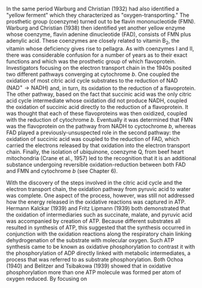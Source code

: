 In the same period Warburg and Christian (1932) had also identified a "yellow ferment" which they characterized as "oxygen-transporting." The prosthetic group (coenzyme) turned out to be flavin mononucleotide (FMN). Warburg and Christian (1938) then identified yet another yellow enzyme whose coenzyme, flavin adenine dinucleotide (FAD), consists of FMN plus adenylic acid. These coenzymes are closely related to vitamin $\mathrm{B}_{2}$, the vitamin whose deficiency gives rise to pellagra. As with coenzymes I and II, there was considerable confusion for a number of years as to their exact functions and which was the prosthetic group of which flavoprotein. Investigators focusing on the electron transport chain in the 1940s posited two different pathways converging at cytochrome $b$. One coupled the oxidation of most citric acid cycle substrates to the reduction of NAD $\left(\mathrm{NAD}^{+} \rightarrow \mathrm{NADH}\right)$ and, in turn, its oxidation to the reduction of a flavoprotein. The other pathway, based on the fact that succinic acid was the only citric acid cycle intermediate whose oxidation did not produce NADH, coupled the oxidation of succinic acid directly to the reduction of a flavoprotein. It was thought that each of these flavoproteins was then oxidized, coupled with the reduction of cytochrome $b$. Eventually it was determined that FMN was the flavoprotein on the pathway from NADH to cyctochrome $b$, whereas FAD played a previously-unsuspected role in the second pathway: the oxidation of succinic acid was coupled to the reduction of FAD, which carried the electrons released by that oxidation into the electron transport chain. Finally, the isolation of ubiquinone, coenzyme Q, from beef heart mitochondria (Crane et al., 1957) led to the recognition that it is an additional substance undergoing reversible oxidation-reduction between both FAD and FMN and cytochrome $b$ (see Chapter 6).

With the discovery of the steps involved in the citric acid cycle and the electron transport chain, the oxidation pathway from pyruvic acid to water was complete. One aspect of the process, however, was still not addressed how the energy released in the oxidative reactions was captured in ATP. Hermann Kalckar (1939) and Fritz Lipmann (1939) both demonstrated that the oxidation of intermediaries such as succinate, malate, and pyruvic acid was accompanied by creation of ATP. Because different substrates all resulted in synthesis of ATP, this suggested that the synthesis occurred in conjunction with the oxidation reactions along the respiratory chain linking dehydrogenation of the substrate with molecular oxygen. Such ATP synthesis came to be known as oxidative phosphorylation to contrast it with the phosphorylation of ADP directly linked with metabolic intermediates, a process that was referred to as substrate phosphorylation. Both Ochoa (1940) and Belitzer and Tsibakowa (1939) showed that in oxidative phosphorylation more than one ATP molecule was formed per atom of oxygen reduced. By focusing on